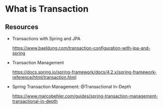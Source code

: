 # What is Transaction



## Resources

- Transactions with Spring and JPA

  https://www.baeldung.com/transaction-configuration-with-jpa-and-spring


- Transaction Management

  https://docs.spring.io/spring-framework/docs/4.2.x/spring-framework-reference/html/transaction.html


- Spring Transaction Management: @Transactional In-Depth

  https://www.marcobehler.com/guides/spring-transaction-management-transactional-in-depth